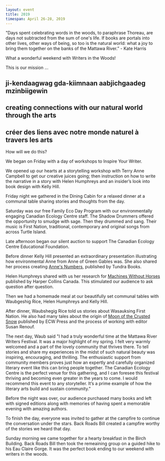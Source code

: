 ```yaml
---
layout: event
title: 2019
timespan: April 26-28, 2019
---
```


"Days spent celebrating words in the woods, to paraphrase Thoreau, are days not subtracted from the sum of one's life. If books are portals into other lives, other ways of being, so too is the natural world: what a joy to bring them together on the banks of the Mattawa River.” - Kate Harris


What a wonderful weekend with Writers in the Woods!

This is our mission ... 

## ji-kendaagwag gda-kiimnaan aabjichgaadeg mzinbiigewin   

## creating connections with our natural world through the arts   

## créer des liens avec notre monde naturel à travers les arts 

How will we do this?

We began on Friday with a day of workshops to Inspire Your Writer.

We opened up our hearts at a storytelling workshop with Terry Anne Campbell to get our creative juices going; then instruction on how to write the narrative in a story with Helen Humphreys and an insider’s look into book design with Kelly Hill.

Friday night we gathered in the Dining Cabin for a relaxed dinner at a communal table sharing stories and thoughts from the day.

Saturday was our free Family Eco Day Program with our environmentally engaging Canadian Ecology Centre staff. The Shadow Drummers offered the opportunity to smudge with sage. Then they drummed and sang. Their music is First Nation, traditional, contemporary and original songs from across Turtle Island.

Late afternoon began our silent auction to support The Canadian Ecology Centre Educational Foundation. 

Before dinner Kelly Hill presented an extraordinary presentation illustrating how environmental Anne from Anne of Green Gables was. She also shared her process creating [Anne's Numbers](https://www.penguinrandomhouse.ca/books/558169/annes-numbers-by-kelly-hill/9780735262898), published by Tundra Books. 

Helen Humphreys shared with us her research for [Machines Without Horses](https://www.harpercollins.ca/9781443432498/machine-without-horses/) published by Harper Collins Canada. This stimulated our audience to ask question after question. 

Then we had a homemade meal at our beautifully set communal tables with Waubgeshig Rice, Helen Humphreys and Kelly Hill. 

After dinner, Waubshegig Rice told us stories about Wasauksing First Nation. He also had many tales about the origin of [Moon of the Crusted Snow](https://ecwpress.com/products/moon-of-the-crusted-snow) published by ECW Press and the process of working with editor Susan Renouf.

The next day, Waub said "I had a truly wonderful time at the Mattawa River Writers Festival. It was a major highlight of my spring. I felt very warmly welcomed and a part of the lovely community that thrives there. To tell stories and share my experiences in the midst of such natural beauty was inspiring, encouraging, and thrilling. The enthusiastic support from community members proves just how an expertly and carefully organized literary event like this can bring people together. The Canadian Ecology Centre is the perfect venue for this gathering, and I can foresee this festival thriving and becoming even greater in the years to come. I would recommend this event to any storyteller. It’s a prime example of how the literary arts build and sustain community."

Before the night was over, our audience purchased many books and left with signed editions along with memories of having spent a memorable evening with amazing authors. 

To finish the day, everyone was invited to gather at the campfire to continue the conversation under the stars. Back Roads Bill created a campfire worthy of the stories we heard that day.

Sunday morning we came together for a hearty breakfast in the Birch Building. Back Roads Bill then took the remeaining group on a guided hike to his Eau Claire Gorge. It was the perfect book ending to our weekend with writers in the woods.